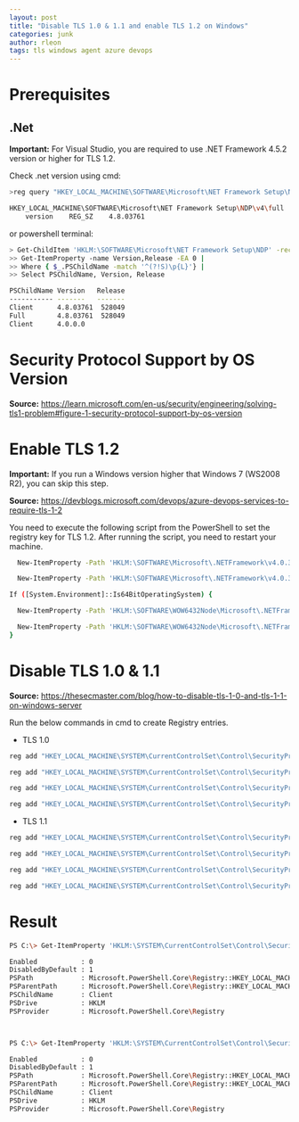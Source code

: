 ```yaml
---
layout: post
title: "Disable TLS 1.0 & 1.1 and enable TLS 1.2 on Windows"
categories: junk
author: rleon
tags: tls windows agent azure devops
---
```

# Prerequisites
## .Net

**Important:** For Visual Studio, you are required to use .NET Framework 4.5.2 version or higher for TLS 1.2.

Check .net version using cmd:

```bash
>reg query "HKEY_LOCAL_MACHINE\SOFTWARE\Microsoft\NET Framework Setup\NDP\v4\full" /v version

HKEY_LOCAL_MACHINE\SOFTWARE\Microsoft\NET Framework Setup\NDP\v4\full
    version    REG_SZ    4.8.03761
```
or powershell terminal:

```bash
> Get-ChildItem 'HKLM:\SOFTWARE\Microsoft\NET Framework Setup\NDP' -recurse |
>> Get-ItemProperty -name Version,Release -EA 0 |
>> Where { $_.PSChildName -match '^(?!S)\p{L}'} |
>> Select PSChildName, Version, Release

PSChildName Version   Release
----------- -------   -------
Client      4.8.03761  528049
Full        4.8.03761  528049
Client      4.0.0.0
```

# Security Protocol Support by OS Version
**Source:** https://learn.microsoft.com/en-us/security/engineering/solving-tls1-problem#figure-1-security-protocol-support-by-os-version

# Enable TLS 1.2
**Important:** If you run a Windows version higher that Windows 7 (WS2008 R2), you can skip this step.

**Source:** https://devblogs.microsoft.com/devops/azure-devops-services-to-require-tls-1-2

You need to execute the following script from the PowerShell to set the registry key for TLS 1.2. 
After running the script, you need to restart your machine.

```bash
  New-ItemProperty -Path 'HKLM:\SOFTWARE\Microsoft\.NETFramework\v4.0.30319' -Name SchUseStrongCrypto -Value 1 -PropertyType 'Dword' -Force | Out-Null 

  New-ItemProperty -Path 'HKLM:\SOFTWARE\Microsoft\.NETFramework\v4.0.30319' -Name SystemDefaultTlsVersions -Value 1 -PropertyType 'Dword' -Force | Out-Null 

If ([System.Environment]::Is64BitOperatingSystem) { 

  New-ItemProperty -Path 'HKLM:\SOFTWARE\WOW6432Node\Microsoft\.NETFramework\v4.0.30319' -Name SchUseStrongCrypto -Value 1 -PropertyType 'Dword' -Force | Out-Null 

  New-ItemProperty -Path 'HKLM:\SOFTWARE\WOW6432Node\Microsoft\.NETFramework\v4.0.30319' -Name SystemDefaultTlsVersions -Value 1 -PropertyType 'Dword' -Force | Out-Null 
}
```

# Disable TLS 1.0 & 1.1
**Source:** https://thesecmaster.com/blog/how-to-disable-tls-1-0-and-tls-1-1-on-windows-server

Run the below commands in cmd to create Registry entries.
 - TLS 1.0

```bash
reg add "HKEY_LOCAL_MACHINE\SYSTEM\CurrentControlSet\Control\SecurityProviders\SCHANNEL\Protocols\TLS 1.0\Server" /v Enabled /t REG_DWORD /d 0 /f 

reg add "HKEY_LOCAL_MACHINE\SYSTEM\CurrentControlSet\Control\SecurityProviders\SCHANNEL\Protocols\TLS 1.0\Server" /v DisabledByDefault /t REG_DWORD /d 1 /f

reg add "HKEY_LOCAL_MACHINE\SYSTEM\CurrentControlSet\Control\SecurityProviders\SCHANNEL\Protocols\TLS 1.0\Client" /v Enabled /t REG_DWORD /d 0 /f 

reg add "HKEY_LOCAL_MACHINE\SYSTEM\CurrentControlSet\Control\SecurityProviders\SCHANNEL\Protocols\TLS 1.0\Client" /v DisabledByDefault /t REG_DWORD /d 1 /f
```

 - TLS 1.1

```bash
reg add "HKEY_LOCAL_MACHINE\SYSTEM\CurrentControlSet\Control\SecurityProviders\SCHANNEL\Protocols\TLS 1.1\Server" /v Enabled /t REG_DWORD /d 0 /f 

reg add "HKEY_LOCAL_MACHINE\SYSTEM\CurrentControlSet\Control\SecurityProviders\SCHANNEL\Protocols\TLS 1.1\Server" /v DisabledByDefault /t REG_DWORD /d 1 /f

reg add "HKEY_LOCAL_MACHINE\SYSTEM\CurrentControlSet\Control\SecurityProviders\SCHANNEL\Protocols\TLS 1.1\Client" /v Enabled /t REG_DWORD /d 0 /f 

reg add "HKEY_LOCAL_MACHINE\SYSTEM\CurrentControlSet\Control\SecurityProviders\SCHANNEL\Protocols\TLS 1.1\Client" /v DisabledByDefault /t REG_DWORD /d 1 /f
```

# Result

```bash
PS C:\> Get-ItemProperty 'HKLM:\SYSTEM\CurrentControlSet\Control\SecurityProviders\SCHANNEL\Protocols\TLS 1.1\Client'

Enabled           : 0
DisabledByDefault : 1
PSPath            : Microsoft.PowerShell.Core\Registry::HKEY_LOCAL_MACHINE\SYSTEM\CurrentControlSet\Control\SecurityProviders\SCHANNEL\Protocols\TLS 1.1\Client
PSParentPath      : Microsoft.PowerShell.Core\Registry::HKEY_LOCAL_MACHINE\SYSTEM\CurrentControlSet\Control\SecurityProviders\SCHANNEL\Protocols\TLS 1.1
PSChildName       : Client
PSDrive           : HKLM
PSProvider        : Microsoft.PowerShell.Core\Registry



PS C:\> Get-ItemProperty 'HKLM:\SYSTEM\CurrentControlSet\Control\SecurityProviders\SCHANNEL\Protocols\TLS 1.0\Client'

Enabled           : 0
DisabledByDefault : 1
PSPath            : Microsoft.PowerShell.Core\Registry::HKEY_LOCAL_MACHINE\SYSTEM\CurrentControlSet\Control\SecurityProviders\SCHANNEL\Protocols\TLS 1.0\Client
PSParentPath      : Microsoft.PowerShell.Core\Registry::HKEY_LOCAL_MACHINE\SYSTEM\CurrentControlSet\Control\SecurityProviders\SCHANNEL\Protocols\TLS 1.0
PSChildName       : Client
PSDrive           : HKLM
PSProvider        : Microsoft.PowerShell.Core\Registry
```